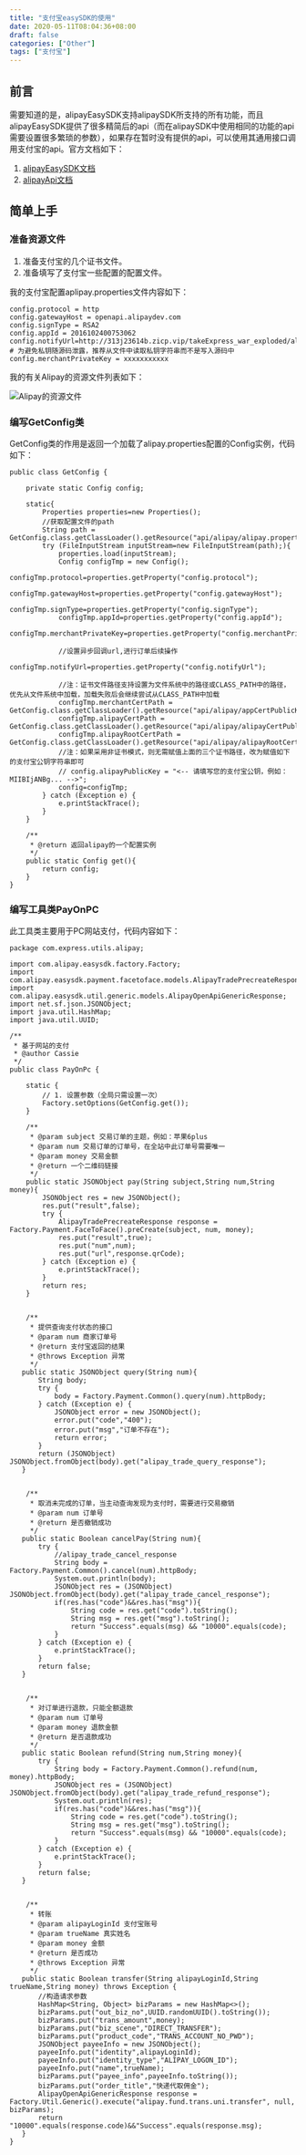 ```yaml
---
title: "支付宝easySDK的使用"
date: 2020-05-11T08:04:36+08:00
draft: false
categories: ["Other"]
tags: ["支付宝"]
---
```


## 前言
需要知道的是，alipayEasySDK支持alipaySDK所支持的所有功能，而且alipayEasySDK提供了很多精简后的api（而在alipaySDK中使用相同的功能的api需要设置很多繁琐的参数），如果存在暂时没有提供的api，可以使用其通用接口调用支付宝的api。官方文档如下：

1. <a href='https://github.com/alipay/alipay-easysdk/blob/master/APIDoc.md' target="_blank">alipayEasySDK文档</a>
2. <a href='https://opendocs.alipay.com/apis/' target="_blank">alipayApi文档</a>

## 简单上手
### 准备资源文件
1. 准备支付宝的几个证书文件。
2. 准备填写了支付宝一些配置的配置文件。

我的支付宝配置aplipay.properties文件内容如下：

	config.protocol = http
	config.gatewayHost = openapi.alipaydev.com
	config.signType = RSA2
	config.appId = 2016102400753062
	config.notifyUrl=http://313j23614b.zicp.vip/takeExpress_war_exploded/alipay/notify
	# 为避免私钥随源码泄露，推荐从文件中读取私钥字符串而不是写入源码中
	config.merchantPrivateKey = xxxxxxxxxxx

我的有关Alipay的资源文件列表如下：

![Alipay的资源文件][p0]

### 编写GetConfig类
GetConfig类的作用是返回一个加载了alipay.properties配置的Config实例，代码如下：

	public class GetConfig {
	
	    private static Config config;
	
	    static{
	        Properties properties=new Properties();
	        //获取配置文件的path
	        String path = GetConfig.class.getClassLoader().getResource("api/alipay/alipay.properties").getPath();
	        try (FileInputStream inputStream=new FileInputStream(path);){
	            properties.load(inputStream);
	            Config configTmp = new Config();
	            configTmp.protocol=properties.getProperty("config.protocol");
	            configTmp.gatewayHost=properties.getProperty("config.gatewayHost");
	            configTmp.signType=properties.getProperty("config.signType");
	            configTmp.appId=properties.getProperty("config.appId");
	            configTmp.merchantPrivateKey=properties.getProperty("config.merchantPrivateKey");
	
	            //设置异步回调url,进行订单后续操作
	            configTmp.notifyUrl=properties.getProperty("config.notifyUrl");
	
	            //注：证书文件路径支持设置为文件系统中的路径或CLASS_PATH中的路径，优先从文件系统中加载，加载失败后会继续尝试从CLASS_PATH中加载
	            configTmp.merchantCertPath = GetConfig.class.getClassLoader().getResource("api/alipay/appCertPublicKey_2016102400753062.crt").getPath();
	            configTmp.alipayCertPath = GetConfig.class.getClassLoader().getResource("api/alipay/alipayCertPublicKey_RSA2.crt").getPath();
	            configTmp.alipayRootCertPath = GetConfig.class.getClassLoader().getResource("api/alipay/alipayRootCert.crt").getPath();
	            //注：如果采用非证书模式，则无需赋值上面的三个证书路径，改为赋值如下的支付宝公钥字符串即可
	            // config.alipayPublicKey = "<-- 请填写您的支付宝公钥，例如：MIIBIjANBg... -->";
	            config=configTmp;
	        } catch (Exception e) {
	            e.printStackTrace();
	        }
	    }
	
	    /**
	     * @return 返回alipay的一个配置实例
	     */
	    public static Config get(){
	        return config;
	    }
	}

### 编写工具类PayOnPC

此工具类主要用于PC网站支付，代码内容如下：

	package com.express.utils.alipay;
	
	import com.alipay.easysdk.factory.Factory;
	import com.alipay.easysdk.payment.facetoface.models.AlipayTradePrecreateResponse;
	import com.alipay.easysdk.util.generic.models.AlipayOpenApiGenericResponse;
	import net.sf.json.JSONObject;
	import java.util.HashMap;
	import java.util.UUID;
	
	/**
	 * 基于网站的支付
	 * @author Cassie
	 */
	public class PayOnPc {
	
	    static {
	        // 1. 设置参数（全局只需设置一次）
	        Factory.setOptions(GetConfig.get());
	    }
	
	    /**
	     * @param subject 交易订单的主题，例如：苹果6plus
	     * @param num 交易订单的订单号，在全站中此订单号需要唯一
	     * @param money 交易金额
	     * @return 一个二维码链接
	     */
	    public static JSONObject pay(String subject,String num,String money){
	        JSONObject res = new JSONObject();
	        res.put("result",false);
	        try {
	            AlipayTradePrecreateResponse response = Factory.Payment.FaceToFace().preCreate(subject, num, money);
	            res.put("result",true);
	            res.put("num",num);
	            res.put("url",response.qrCode);
	        } catch (Exception e) {
	            e.printStackTrace();
	        }
	        return res;
	    }
	
	
	    /**
	     * 提供查询支付状态的接口
	     * @param num 商家订单号
	     * @return 支付宝返回的结果
	     * @throws Exception 异常
	     */
	   public static JSONObject query(String num){
	       String body;
	       try {
	           body = Factory.Payment.Common().query(num).httpBody;
	       } catch (Exception e) {
	           JSONObject error = new JSONObject();
	           error.put("code","400");
	           error.put("msg","订单不存在");
	           return error;
	       }
	       return (JSONObject) JSONObject.fromObject(body).get("alipay_trade_query_response");
	   }
	
	
	    /**
	     * 取消未完成的订单，当主动查询发现为支付时，需要进行交易撤销
	     * @param num 订单号
	     * @return 是否撤销成功
	     */
	   public static Boolean cancelPay(String num){
	       try {
	           //alipay_trade_cancel_response
	           String body = Factory.Payment.Common().cancel(num).httpBody;
	           System.out.println(body);
	           JSONObject res = (JSONObject) JSONObject.fromObject(body).get("alipay_trade_cancel_response");
	           if(res.has("code")&&res.has("msg")){
	               String code = res.get("code").toString();
	               String msg = res.get("msg").toString();
	               return "Success".equals(msg) && "10000".equals(code);
	           }
	       } catch (Exception e) {
	           e.printStackTrace();
	       }
	       return false;
	   }
	
	
	    /**
	     * 对订单进行退款，只能全额退款
	     * @param num 订单号
	     * @param money 退款金额
	     * @return 是否退款成功
	     */
	   public static Boolean refund(String num,String money){
	       try {
	           String body = Factory.Payment.Common().refund(num, money).httpBody;
	           JSONObject res = (JSONObject) JSONObject.fromObject(body).get("alipay_trade_refund_response");
	           System.out.println(res);
	           if(res.has("code")&&res.has("msg")){
	               String code = res.get("code").toString();
	               String msg = res.get("msg").toString();
	               return "Success".equals(msg) && "10000".equals(code);
	           }
	       } catch (Exception e) {
	           e.printStackTrace();
	       }
	       return false;
	   }
	
	
	    /**
	     * 转账
	     * @param alipayLoginId 支付宝账号
	     * @param trueName 真实姓名
	     * @param money 金额
	     * @return 是否成功
	     * @throws Exception 异常
	     */
	   public static Boolean transfer(String alipayLoginId,String trueName,String money) throws Exception {
	       //构造请求参数
	       HashMap<String, Object> bizParams = new HashMap<>();
	       bizParams.put("out_biz_no",UUID.randomUUID().toString());
	       bizParams.put("trans_amount",money);
	       bizParams.put("biz_scene","DIRECT_TRANSFER");
	       bizParams.put("product_code","TRANS_ACCOUNT_NO_PWD");
	       JSONObject payeeInfo = new JSONObject();
	       payeeInfo.put("identity",alipayLoginId);
	       payeeInfo.put("identity_type","ALIPAY_LOGON_ID");
	       payeeInfo.put("name",trueName);
	       bizParams.put("payee_info",payeeInfo.toString());
	       bizParams.put("order_title","快递代取佣金");
	       AlipayOpenApiGenericResponse response = Factory.Util.Generic().execute("alipay.fund.trans.uni.transfer", null, bizParams);
	       return "10000".equals(response.code)&&"Success".equals(response.msg);
	   }
	}







[p0]:./../media/20200511-1.png